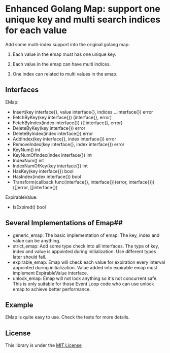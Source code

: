 # Enhanced Golang Map: support one unique key and multi search indices for each value #
Add some multi-index support into the original golang map:

1. Each value in the emap must has one unique key.

2. Each value in the emap can have multi indices.

3. One index can related to multi values in the emap.

## Interfaces ##
EMap:
- Insert(key interface{}, value interface{}, indices ...interface{}) error
- FetchByKey(key interface{}) (interface{}, error)
- FetchByIndex(index interface{}) ([]interface{}, error)
- DeleteByKey(key interface{}) error
- DeleteByIndex(index interface{}) error
- AddIndex(key interface{}, index interface{}) error
- RemoveIndex(key interface{}, index interface{}) error
- KeyNum() int
- KeyNumOfIndex(index interface{}) int
- IndexNum() int
- IndexNumOfKey(key interface{}) int
- HasKey(key interface{}) bool
- HasIndex(index interface{}) bool
- Transform(callback func(interface{}, interface{})(error, interface{})) ([]error, []interface{})

ExpirableValue:
- IsExpired() bool

## Several Implementations of Emap##
- generic_emap: The basic implementation of emap. The key, index and value can be anything.
- strict_emap: Add some type check into all interfaces. The type of key, index and value is appointed during initialization. Use different types  later should fail.
- expirable_emap: Emap will check each value for expiration every interval appointed during initialization. Value added into expirable emap must implement ExpirableValue interface.
- unlock_emap: Emap will not lock anything so it's not concurrent safe. This is only suitable for those Event Loop code who can use unlock emap to achieve better performance.

## Example ##
EMap is quite easy to use. Check the tests for more details.

## License ##
This library is under the [MIT License](http://opensource.org/licenses/MIT)
